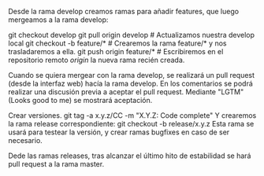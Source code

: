 Desde la rama develop creamos ramas para añadir features, que luego mergeamos a la rama develop:

git checkout develop
git pull origin develop # Actualizamos nuestra develop local 
git checkout -b feature/* # Crearemos la rama feature/* y nos trasladaremos a ella. 
git push origin feature/* # Escribiremos en el repositorio remoto _origin_ la nueva rama recién creada.

Cuando se quiera mergear con la rama develop, se realizará un pull request (desde la interfaz web) hacía la rama develop.
En los comentarios se podrá realizar una discusión previa a aceptar el pull request.
Mediante "LGTM" (Looks good to me) se mostrará aceptación.


Crear versiones.
git tag -a x.y.z/CC -m "X.Y.Z: Code complete"
Y crearemos la rama release correspondiente:
git checkout -b release/x.y.z
Esta rama se usará para testear la versión, y crear ramas bugfixes en caso de ser necesario.

Dede las ramas releases, tras alcanzar el último hito de estabilidad se hará pull request a la rama master.
